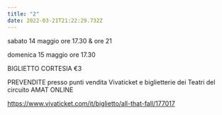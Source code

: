 ```yaml
---
title: "2"
date: 2022-03-21T21:22:29.732Z
---
```

sabato 14 maggio ore 17.30 & ore 21

domenica 15 maggio ore 17.30

BIGLIETTO CORTESIA €3

PREVENDITE presso punti vendita Vivaticket e biglietterie dei Teatri del circuito AMAT
ONLINE 

https://www.vivaticket.com/it/biglietto/all-that-fall/177017